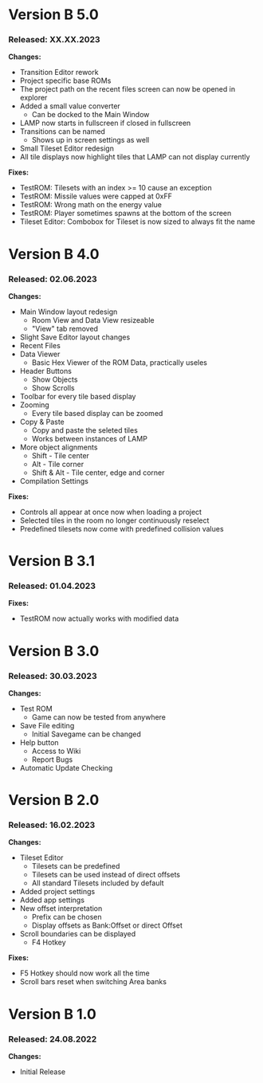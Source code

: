 # Version B 5.0
### Released: XX.XX.2023
**Changes:**
* Transition Editor rework
* Project specific base ROMs
* The project path on the recent files screen can now be opened in explorer
* Added a small value converter
  * Can be docked to the Main Window
* LAMP now starts in fullscreen if closed in fullscreen
* Transitions can be named
  * Shows up in screen settings as well
* Small Tileset Editor redesign
* All tile displays now highlight tiles that LAMP can not display currently  
 
**Fixes:** 
* TestROM: Tilesets with an index >= 10 cause an exception
* TestROM: Missile values were capped at 0xFF
* TestROM: Wrong math on the energy value
* TestROM: Player sometimes spawns at the bottom of the screen
* Tileset Editor: Combobox for Tileset is now sized to always fit the name

# Version B 4.0
### Released: 02.06.2023
**Changes:**
* Main Window layout redesign
  * Room View and Data View resizeable
  * "View" tab removed
* Slight Save Editor layout changes
* Recent Files
* Data Viewer
  * Basic Hex Viewer of the ROM Data, practically useles
* Header Buttons
  * Show Objects
  * Show Scrolls
* Toolbar for every tile based display
* Zooming
  * Every tile based display can be zoomed
* Copy & Paste
  * Copy and paste the seleted tiles
  * Works between instances of LAMP
* More object alignments
  * Shift - Tile center
  * Alt - Tile corner
  * Shift & Alt - Tile center, edge and corner
* Compilation Settings  

**Fixes:**
* Controls all appear at once now when loading a project
* Selected tiles in the room no longer continuously reselect
* Predefined tilesets now come with predefined collision values


# Version B 3.1
### Released: 01.04.2023  
**Fixes:**
* TestROM now actually works with modified data


# Version B 3.0
### Released: 30.03.2023
**Changes:**
* Test ROM
  * Game can now be tested from anywhere
* Save File editing
  * Initial Savegame can be changed
* Help button
  * Access to Wiki
  * Report Bugs
* Automatic Update Checking


# Version B 2.0
### Released: 16.02.2023
**Changes:**
* Tileset Editor
  * Tilesets can be predefined
  * Tilesets can be used instead of direct offsets
  * All standard Tilesets included by default
* Added project settings
* Added app settings
* New offset interpretation
  * Prefix can be chosen
  * Display offsets as Bank:Offset or direct Offset
* Scroll boundaries can be displayed
  * F4 Hotkey  

**Fixes:**
* F5 Hotkey should now work all the time
* Scroll bars reset when switching Area banks


# Version B 1.0
### Released: 24.08.2022
**Changes:**
* Initial Release